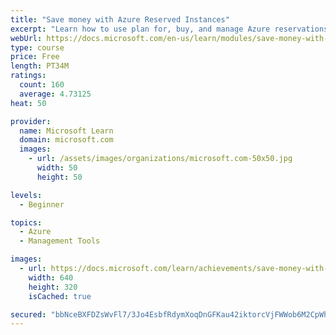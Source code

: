 ```yaml
---
title: "Save money with Azure Reserved Instances"
excerpt: "Learn how to use plan for, buy, and manage Azure reservations to save money."
webUrl: https://docs.microsoft.com/en-us/learn/modules/save-money-with-azure-reserved-instances/
type: course
price: Free
length: PT34M
ratings:
  count: 160
  average: 4.73125
heat: 50

provider:
  name: Microsoft Learn
  domain: microsoft.com
  images:
    - url: /assets/images/organizations/microsoft.com-50x50.jpg
      width: 50
      height: 50

levels:
  - Beginner

topics:
  - Azure
  - Management Tools

images:
  - url: https://docs.microsoft.com/learn/achievements/save-money-with-azure-reservations-social.png
    width: 640
    height: 320
    isCached: true

secured: "bbNceBXFDZsWvFl7/3Jo4EsbfRdymXoqDnGFKau42iktorcVjFWWob6M2CpWhm6IpfuBSTO2axj3LtUnjhIV1jNiYeRw3tQLGItM97EY0u/NR4T3shTioQyKl7ofSgb5KzBGXQMLrEQFKerDNndWhpclvUHeGS6qSsYcH82gWMQE+W7L9+J+F56czvo50+PcqcPyZB5qR9ZobsnzigsNnIvaEBieJiWHneLoyI56BByVsPOi27RpKRHLM2pUismcRwUaqGt9QAC1LCpaoApq2FVUTQ/GtqGd0Rv6ivIGpW3AePDbuF6zFFTEkA94JG8QoXN7fhSodoth7Wh9//80quBARFkZ9vzInVSMDaVBxw2efDeXat/TIkcee7YE5S1oaZeMNg3Bhs37HSrZGvgM9ikp47G8/83EASKmsUoa1/o=;duNetlta5yRthL+53LEzqQ=="
---
```


